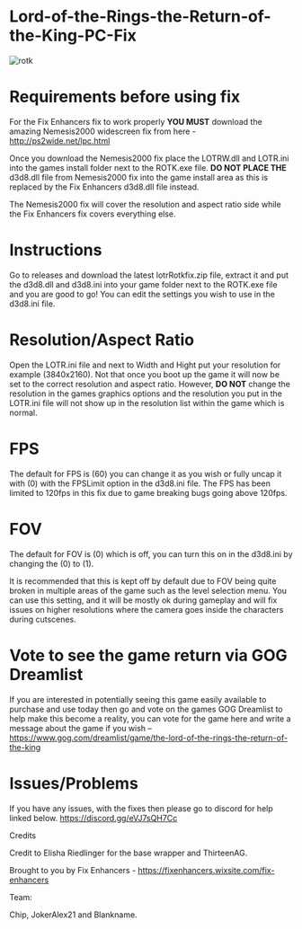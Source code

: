 # Lord-of-the-Rings-the-Return-of-the-King-PC-Fix

![rotk](https://github.com/user-attachments/assets/f91a8508-3f3e-400f-8181-8253e549e347)

# Requirements before using fix
For the Fix Enhancers fix to work properly **YOU MUST** download the amazing Nemesis2000 widescreen fix from here - http://ps2wide.net/lpc.html 

Once you download the Nemesis2000 fix place the LOTRW.dll and LOTR.ini into the games install folder next to the ROTK.exe file. **DO NOT PLACE THE** d3d8.dll file from Nemesis2000 fix into the game install area as this is replaced by the Fix Enhancers d3d8.dll file instead.

The Nemesis2000 fix will cover the resolution and aspect ratio side while the Fix Enhancers fix covers everything else.

# Instructions
Go to releases and download the latest lotrRotkfix.zip file, extract it and put the d3d8.dll and d3d8.ini into your game folder next to the ROTK.exe file and you are good to go! You can edit the settings you wish to use in the d3d8.ini file.

# Resolution/Aspect Ratio
Open the LOTR.ini file and next to Width and Hight put your resolution for example (3840x2160). Not that once you boot up the game it will now be set to the correct resolution and aspect ratio. However, **DO NOT** change the resolution in the games graphics options and the resolution you put in the LOTR.ini file will not show up in the resolution list within the game which is normal.

# FPS
The default for FPS is (60) you can change it as you wish or fully uncap it with (0) with the FPSLimit option in the d3d8.ini file. The FPS has been limited to 120fps in this fix due to game breaking bugs going above 120fps.

# FOV
The default for FOV is (0) which is off, you can turn this on in the d3d8.ini by changing the (0) to (1). 

It is recommended that this is kept off by default due to FOV being quite broken in multiple areas of the game such as the level selection menu. You can use this setting, and it will be mostly ok during gameplay and will fix issues on higher resolutions where the camera goes inside the characters during cutscenes.

# Vote to see the game return via GOG Dreamlist
If you are interested in potentially seeing this game easily available to purchase and use today then go and vote on the games GOG Dreamlist to help make this become a reality, you can vote for the game here and write a message about the game if you wish – https://www.gog.com/dreamlist/game/the-lord-of-the-rings-the-return-of-the-king 

# Issues/Problems
If you have any issues, with the fixes then please go to discord for help linked below. https://discord.gg/eVJ7sQH7Cc

Credits

Credit to Elisha Riedlinger for the base wrapper and ThirteenAG.

Brought to you by Fix Enhancers - https://fixenhancers.wixsite.com/fix-enhancers

Team:

Chip, JokerAlex21 and Blankname.
